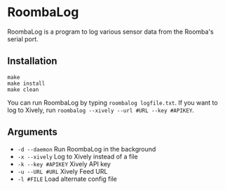RoombaLog
=========
RoombaLog is a program to log various sensor data from the Roomba's serial port.

Installation
------------
`make`  
`make install`  
`make clean`

You can run RoombaLog by typing `roombalog logfile.txt`.  If you want to log to Xively, run `roombalog --xively --url #URL --key #APIKEY`.

Arguments
---------
* `-d --daemon`  Run RoombaLog in the background
* `-x --xively`  Log to Xively instead of a file
* `-k --key #APIKEY`  Xively API key
* `-u --URL #URL`  Xively Feed URL
* `-l #FILE`  Load alternate config file